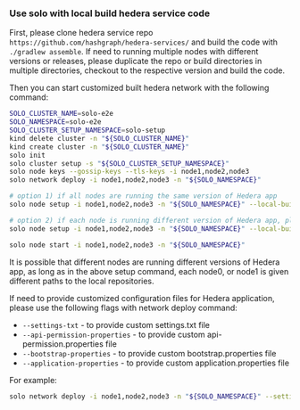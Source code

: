 ### Use solo with local build hedera service code

First, please clone hedera service repo `https://github.com/hashgraph/hedera-services/` and build the code
with `./gradlew assemble`. If need to running multiple nodes with different versions or releases, please duplicate the repo or build directories in
multiple directories, checkout to the respective version and build the code.

Then you can start customized built hedera network with the following command:
```bash
SOLO_CLUSTER_NAME=solo-e2e
SOLO_NAMESPACE=solo-e2e
SOLO_CLUSTER_SETUP_NAMESPACE=solo-setup
kind delete cluster -n "${SOLO_CLUSTER_NAME}" 
kind create cluster -n "${SOLO_CLUSTER_NAME}"
solo init
solo cluster setup -s "${SOLO_CLUSTER_SETUP_NAMESPACE}"
solo node keys --gossip-keys --tls-keys -i node1,node2,node3 
solo network deploy -i node1,node2,node3 -n "${SOLO_NAMESPACE}"

# option 1) if all nodes are running the same version of Hedera app
solo node setup -i node1,node2,node3 -n "${SOLO_NAMESPACE}" --local-build-path ../hedera-services/hedera-node/data/

# option 2) if each node is running different version of Hedera app, please provide different paths to the local repositories
solo node setup -i node1,node2,node3 -n "${SOLO_NAMESPACE}" --local-build-path node1=../hedera-services/hedera-node/data/,node1=<path2>,node3=<path3>

solo node start -i node1,node2,node3 -n "${SOLO_NAMESPACE}"
```

It is possible that different nodes are running different versions of Hedera app, as long as in the above
setup command, each node0, or node1 is given different paths to the local repositories.

If need to provide customized configuration files for Hedera application, please use the following flags with network deploy command:

* `--settings-txt` - to provide custom settings.txt file
* `--api-permission-properties` - to provide custom api-permission.properties file
* `--bootstrap-properties` - to provide custom bootstrap.properties file
* `--application-properties` - to provide custom application.properties file

For example:

```bash
solo network deploy -i node1,node2,node3 -n "${SOLO_NAMESPACE}" --settings-txt <path-to-settings-txt> 
```

